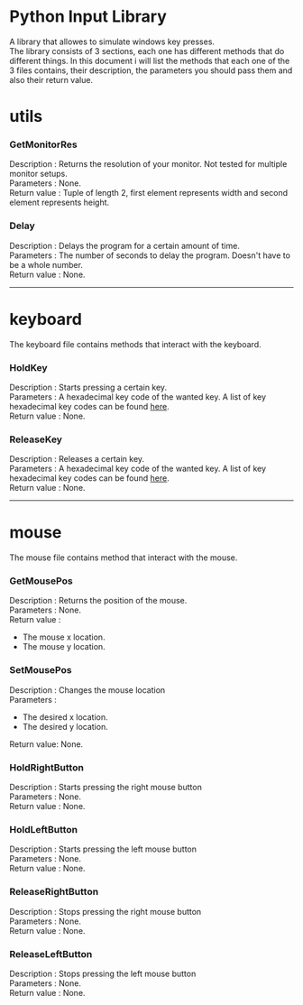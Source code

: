 # Python Input Library
A library that allowes to simulate windows key presses.  
The library consists of 3 sections, each one has different methods that do different things.
In this document i will list the methods that each one of the 3 files contains, their description,
the parameters you should pass them and also their return value.

# utils
### GetMonitorRes
Description : Returns the resolution of your monitor. Not tested for multiple monitor setups.  
Parameters : None.  
Return value : Tuple of length 2, first element represents width and second element represents height.  

### Delay
Description : Delays the program for a certain amount of time.  
Parameters : The number of seconds to delay the program. Doesn't have to be a whole number.  
Return value : None.  

---

# keyboard
The keyboard file contains methods that interact with the keyboard.

### HoldKey
Description : Starts pressing a certain key.  
Parameters : A hexadecimal key code of the wanted key. A list of key hexadecimal key codes can be found [here](https://msdn.microsoft.com/en-us/library/windows/desktop/dd375731%28v=vs.85%29.aspx?f=255).  
Return value : None.  

### ReleaseKey
Description : Releases a certain key.  
Parameters : A hexadecimal key code of the wanted key. A list of key hexadecimal key codes can be found [here](https://msdn.microsoft.com/en-us/library/windows/desktop/dd375731%28v=vs.85%29.aspx?f=255).  
Return value : None.  

---

# mouse
The mouse file contains method that interact with the mouse.

### GetMousePos
Description : Returns the position of the mouse.  
Parameters : None.  
Return value :
* The mouse x location.
* The mouse y location.

### SetMousePos
Description : Changes the mouse location  
Parameters :
* The desired x location.  
* The desired y location.  

Return value: None.  

### HoldRightButton
Description : Starts pressing the right mouse button  
Parameters : None.  
Return value : None.  

### HoldLeftButton
Description : Starts pressing the left mouse button  
Parameters : None.  
Return value : None. 
 
### ReleaseRightButton
Description : Stops pressing the right mouse button  
Parameters : None.  
Return value : None.  

### ReleaseLeftButton
Description : Stops pressing the left mouse button  
Parameters : None.  
Return value : None.  
